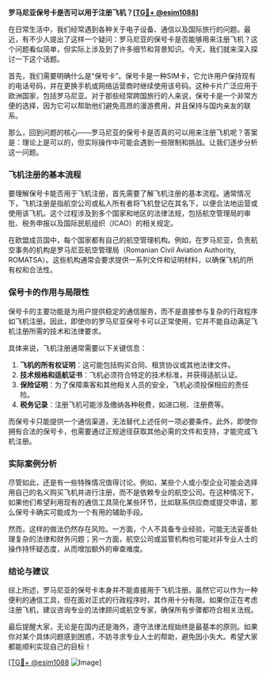 **罗马尼亚保号卡是否可以用于注册飞机？[[TG💪+ @esim1088](https://t.me/s/esim1088)]**

在日常生活中，我们经常遇到各种关于电子设备、通信以及国际旅行的问题。最近，有不少人提出了这样一个疑问：罗马尼亚的保号卡是否能够用来注册飞机？这个问题看似简单，但实际上涉及到了许多细节和背景知识。今天，我们就来深入探讨一下这个话题。

首先，我们需要明确什么是“保号卡”。保号卡是一种SIM卡，它允许用户保持现有的电话号码，并在更换手机或网络运营商时继续使用该号码。这种卡片广泛应用于欧洲国家，包括罗马尼亚。对于那些经常跨国旅行的人来说，保号卡是一个非常方便的选择，因为它可以帮助他们避免高昂的漫游费用，并且保持与国内亲友的联系。

那么，回到问题的核心——罗马尼亚的保号卡是否真的可以用来注册飞机呢？答案是：理论上是可以的，但实际操作中可能会遇到一些限制和挑战。让我们逐步分析这一问题。

### 飞机注册的基本流程

要理解保号卡能否用于飞机注册，首先需要了解飞机注册的基本流程。通常情况下，飞机注册是指航空公司或私人所有者将飞机登记在其名下，以便合法地运营或使用该飞机。这个过程涉及到多个国家和地区的法律法规，包括航空管理局的审批、税务申报以及国际民航组织（ICAO）的相关规定。

在欧盟成员国中，每个国家都有自己的航空管理机构。例如，在罗马尼亚，负责航空事务的机构是罗马尼亚航空管理局（Romanian Civil Aviation Authority, ROMATSA）。这些机构通常会要求提供一系列文件和证明材料，以确保飞机的所有权和合法性。

### 保号卡的作用与局限性

保号卡的主要功能是为用户提供稳定的通信服务，而不是直接参与复杂的行政程序如飞机注册。因此，即使你的罗马尼亚保号卡可以正常使用，它并不能自动满足飞机注册所需的技术和法律要求。

具体来说，飞机注册通常需要以下关键信息：

1. **飞机的所有权证明**：这可能包括购买合同、租赁协议或其他法律文件。
2. **技术规格和适航证书**：飞机必须符合特定的技术标准，并获得适航认证。
3. **保险证明**：为了保障乘客和其他相关人员的安全，飞机必须投保相应的责任险。
4. **税务记录**：注册飞机可能涉及缴纳各种税费，如进口税、注册费等。

而保号卡只能提供一个通信渠道，无法替代上述任何一项必要条件。此外，即使你拥有合法的保号卡，也需要通过正规途径获取其他必需的文件和支持，才能完成飞机注册。

### 实际案例分析

尽管如此，还是有一些特殊情况值得讨论。例如，某些个人或小型企业可能会选择用自己的名义购买飞机并进行注册，而不是依赖专业的航空公司。在这种情况下，如果他们希望利用现有的通信工具简化某些环节，比如联系供应商或提交申请，那么保号卡确实可能成为一个有用的辅助手段。

然而，这样的做法仍然存在风险。一方面，个人不具备专业经验，可能无法妥善处理复杂的法律和财务问题；另一方面，航空公司或监管机构也可能对非专业人士的操作持怀疑态度，从而增加额外的审查难度。

### 结论与建议

综上所述，罗马尼亚的保号卡本身并不能直接用于飞机注册。虽然它可以作为一种便利的通信工具，但在面对正式的行政程序时，其作用十分有限。如果你正在考虑注册飞机，建议咨询专业的法律顾问或航空专家，确保所有步骤都符合相关法规。

最后提醒大家，无论是在国内还是海外，遵守法律法规始终是最基本的原则。如果你对某个具体问题感到困惑，不妨寻求专业人士的帮助，避免因小失大。希望大家都能顺利实现自己的目标！

[[TG💪+ @esim1088](https://t.me/s/esim1088) ![Image](https://i.postimg.cc/4NQfJmqS/Snipaste-2025-05-13-00-14-12.png)]